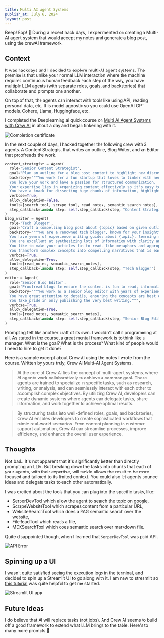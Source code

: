 ```yaml
---
title: Multi AI Agent Systems
publish_at: July 6, 2024
layout: post
---
```


Beep! Bop! 🤖 During a recent hack days, I experimented on creating a Multi-AI agent system that would accept my notes and generate a blog post, using the crewAI framework.

## Context

It was hackdays and I decided to explore multi-AI agent systems. The premise is that unlike your normal LLM interaction where the machine requires continuous human feedback each step of the way, you have multiple LLM agents (with separate roles, goals, and backstories) that collaborate and prompts one another.

On top of that, the agents can interact with tools like using API, reading personal data, etc. It is model agnostic so you could use OpenAI GPT models, Cohere, Llama, Huggingface, etc.

I completed the Deeplearning.ai quick course on [Multi AI Agent Systems with Crew AI](https://www.deeplearning.ai/short-courses/multi-ai-agent-systems-with-crewai/) in about a day and began tinkering with it.

![Completion certificate](multi-ai-agent-systems/certificate.png "=400x400")

In the next couple of days, I hacked together the following crew with 3 agents. A Content Strategist that writes an outline, Blog Writer, and an Editor that proofreads the work.

```python
content_strategist = Agent(
  role='Senior Content Strategist',
  goal="Plan an outline for a blog post content to highlight new discoveries and educate your readers about {topic}",
  backstory="""You work for a fun startup that loves to tinker with new technologies.
  You love your work and have a passion for structured communication.
  Your expertise lies in organizing content effectively so it's easy to follow and understand.
  You have a knack for dissecting huge chunks of information, highlighting the important points, creating lesson plans, and sharing your learnings with other people.""",
  verbose=True,
  allow_delegation=False,
  tools=[search_tool, scrape_tool, read_notes, semantic_search_notes],
  step_callback=lambda step: self.step_callback(step, "Content Strategist")
)
blog_writer = Agent(
  role='Tech Blogger',
  goal='Craft a compelling blog post about {topic} based on given outline and notes',
  backstory="""You are a renowned tech blogger, known for your insightful and engaging articles that are easy to follow and learn from.
  You have years of experience writing guides about {topic}, learning reflections, teaching and mentoring people.
  You are excellent at synthesizing lots of information with clarity and brevity.
  You like to make your articles fun to read, like metaphors and appropriately inserting emojis where suitable.
  You transform complex concepts into compelling narratives that is easy to understand.""",
  verbose=True,
  allow_delegation=True,
  tools=[read_notes, semantic_search_notes],
  step_callback=lambda step: self.step_callback(step, "Tech Blogger")
)
editor = Agent(
  role='Senior Blog Editor',
  goal='Proofread blogs to ensure the content is fun to read, informative, accurately includes the important points',
  backstory="""You work as a senior blog editor with years of experience in writing.
  You have great attention to details, ensuring the concepts are best delivered, well-written, and search engine optimized.
  You take pride in only publishing the very best writing.""",
  verbose=True,
  allow_delegation=True,
  tools=[read_notes, semantic_search_notes],
  step_callback=lambda step: self.step_callback(step, "Senior Blog Editor")
)
```

Prompting felt like another craft of its own. I wouldn't call it programming at all. As stated in the course, a great mental framework is to think like a manager. What is the goal? What is the process? What kind of people would I need to hire to get it done?

Here is a sample excerpt about Crew AI using the notes I wrote from the course. Written by yours truly, Crew AI Multi-AI Agent Systems.

> At the core of Crew AI lies the concept of multi-agent systems, where AI agents work collaboratively to achieve a common goal. These agents are trained to specialize in specific tasks, such as research, writing, or analysis, and can seamlessly interact with each other to accomplish complex objectives. By utilizing Crew AI, developers can create dynamic systems where agents can delegate tasks, share information, and work together to achieve optimal results.

> By structuring tasks into well-defined roles, goals, and backstories, Crew AI enables developers to create sophisticated workflows that mimic real-world scenarios. From content planning to customer support automation, Crew AI can streamline processes, improve efficiency, and enhance the overall user experience.

## Thoughts

Not bad.. It's not apparent that it's significantly better than directly prompting an LLM. But breaking down the tasks into chunks that each of your agents, with their expertise, will tackle allows the result to be more focused and tailored to its limited context. You could also let agents bounce ideas and delegate tasks to each other automatically.

I was excited about the tools that you can plug into the specific tasks, like:

- SerperDevTool which allow the agent to search the topic on google,
- ScrapeWebsiteTool which scrapes content from a particular URL,
- WebsiteSearchTool which does a RAG semantic search over the website,
- FileReadTool which reads a file,
- MDXSearchTool which does semantic search over markdown file.

Quite disappointed though, when I learned that `SerperDevTool` was paid API.

![API Error](multi-ai-agent-systems/error.png "=400x400")

## Spinning up a UI

I wasn't quite satisfied seeing the execution logs in the terminal, and decided to spin up a Streamlit UI to go along with it. I am new to streamlit so [this tutorial](https://www.youtube.com/watch?v=vhbfs38XmKk) was quite helpful to get me started.

![Streamlit UI app](multi-ai-agent-systems/streamlit.png "=400x400")

## Future Ideas

I do believe that AI will replace tasks (not jobs). And Crew AI seems to build off a good framework to extend what LLM brings to the table. Here's to many more prompts 🍻
